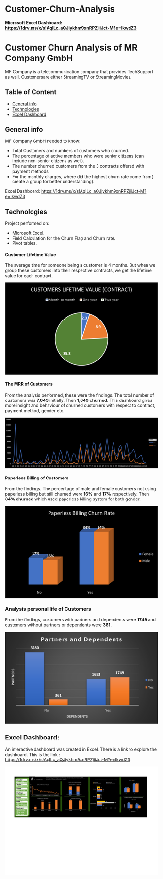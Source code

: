 # Customer-Churn-Analysis

#### Microsoft Excel Dashboard: https://1drv.ms/x/s!AqILc_aQJiykhm9xnRPZjiiJct-M?e=IkwdZ3

# Customer Churn Analysis of MR Company GmbH
MF Company is a telecommunication company that provides TechSupport as well. Customersare either StreamingTV or StreamingMovies.

## Table of Content
* [General info](#general-info)
* [Technologies](#technologies)
* [Excel Dashboard](#excel_dashboard)

## General info
MF Company GmbH needed to know:

* Total  Customers and numbers of customers who churned.
* The percentage of active members who were senior citizens (can include non-senior citizens as well).
* The number churned customers from the 3 contracts offered with payment methods.
* For the monthly charges, where did the highest churn rate come from( create a group for better understanding).

Excel Dashboard: https://1drv.ms/x/s!AqILc_aQJiykhm9xnRPZjiiJct-M?e=IkwdZ3

## Technologies
Project performed on:
* Microsoft Excel.
* Field Calculation for the Churn Flag and Churn rate.
* Pivot tables.

#### Customer Lifetime Value
 The average time for someone being a customer is 4 months. But when we group these customers into their respective contracts, we get the lifetime value for each contract.
 
 ![image]( https://github.com/uogbonda/Customer-Churn-Analysis/blob/main/CLV.png)
 

#### The MRR of Customers
From the analysis performed, these were the findings. The total number of customers was **7,043** initially. Then **1,849 churned**. This dashboard gives more insight and behaviour of churned customers with respect to contract, payment method, gender etc.

![image](https://github.com/uogbonda/Customer-Churn-Analysis/blob/main/MRR_based_churned_MF_company.jpg)


#### Paperless Billing of Customers
From the findings. The percentage of male and female customers not using paperless billing but still churned were **16%** and **17%** respectively. Then **34% churned** which used paperless billing system for both gender. 

![image](https://github.com/uogbonda/Customer-Churn-Analysis/blob/main/paperbilling.png)


### Analysis personal life of Customers
From the findings, customers with partners and dependents were **1749** and customers without partners or dependents were **361**.

![image](https://github.com/uogbonda/Customer-Churn-Analysis/blob/main/partners_dependents.png)

## Excel Dashboard:
An interactive dashboard was created in Excel. There is a link to explore the dashboard.
This is the link :  https://1drv.ms/x/s!AqILc_aQJiykhm9xnRPZjiiJct-M?e=IkwdZ3

![image](https://github.com/uogbonda/Customer-Churn-Analysis/blob/main/MF%20Company%20GmbH%20new-1.png)
